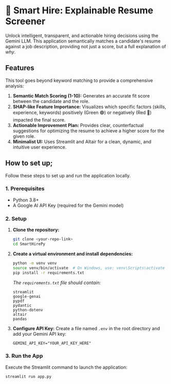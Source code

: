 # 📄 Smart Hire: Explainable Resume Screener

Unlock intelligent, transparent, and actionable hiring decisions using the Gemini LLM. This application semantically matches a candidate's resume against a job description, providing not just a score, but a full explanation of *why*.

## Features

This tool goes beyond keyword matching to provide a comprehensive analysis:

1.  **Semantic Match Scoring (1-10):** Generates an accurate fit score between the candidate and the role.
2.  **SHAP-like Feature Importance:** Visualizes which specific factors (skills, experience, keywords) positively (Green 🟢) or negatively (Red 🔴) impacted the final score.
3.  **Actionable Improvement Plan:** Provides clear, counterfactual suggestions for optimizing the resume to achieve a higher score for the given role.
4.  **Minimalist UI:** Uses Streamlit and Altair for a clean, dynamic, and intuitive user experience.

## How to set up;

Follow these steps to set up and run the application locally.

### 1. Prerequisites

* Python 3.8+
* A Google AI API Key (required for the Gemini model)

### 2. Setup

1.  **Clone the repository:**
    ```bash
    git clone <your-repo-link>
    cd SmartHirePy
    ```

2.  **Create a virtual environment and install dependencies:**
    ```bash
    python -m venv venv
    source venv/bin/activate  # On Windows, use: venv\Scripts\activate
    pip install -r requirements.txt
    ```
    *The `requirements.txt` file should contain:*
    ```
    streamlit
    google-genai
    pypdf
    pydantic
    python-dotenv
    altair
    pandas
    ```

3.  **Configure API Key:**
    Create a file named `.env` in the root directory and add your Gemini API key:
    ```
    GEMINI_API_KEY="YOUR_API_KEY_HERE"
    ```

### 3. Run the App

Execute the Streamlit command to launch the application:

```bash
streamlit run app.py
